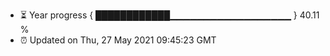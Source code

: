 - ⏳ Year progress { ████████████▁▁▁▁▁▁▁▁▁▁▁▁▁▁▁▁▁▁ } 40.11 %
- ⏰ Updated on Thu, 27 May 2021 09:45:23 GMT

